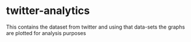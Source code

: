 # twitter-analytics
This contains the dataset from twitter and using that data-sets the graphs are plotted for analysis purposes
